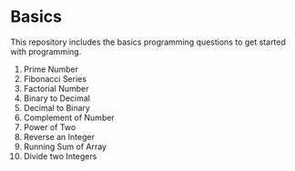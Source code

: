 # Basics
This repository includes the basics programming questions to get started with programming. 

1) Prime Number
2) Fibonacci Series
3) Factorial Number
4) Binary to Decimal
5) Decimal to Binary
6) Complement of Number
7) Power of Two
8) Reverse an Integer
9) Running Sum of Array
10) Divide two Integers
